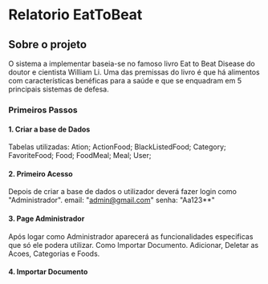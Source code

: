 # Relatorio EatToBeat

## Sobre o projeto

O sistema a implementar baseia-se no famoso livro Eat to Beat Disease do doutor e cientista William Li.
Uma das premissas do livro é que há alimentos com características benéficas para a saúde e que se enquadram em 5 principais sistemas de defesa.

### Primeiros Passos
 
#### 1. Criar a base de Dados
 Tabelas utilizadas:
 Ation; ActionFood; BlackListedFood; Category; FavoriteFood; Food; FoodMeal; Meal; User;
 
 #### 2. Primeiro Acesso
 Depois de criar a base de dados o utilizador deverá fazer login como "Administrador".
 email: "admin@gmail.com"
 senha: "Aa123**"
 
  #### 3. Page Administrador
  Após logar como Administrador aparecerá as funcionalidades especificas que só ele podera utilizar. 
  Como Importar Documento. Adicionar, Deletar as Acoes, Categorias e Foods.
  
  #### 4. Importar Documento 
